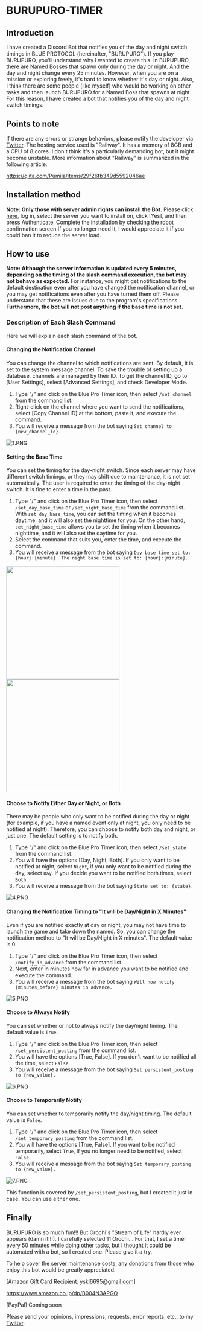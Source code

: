 # BURUPURO-TIMER

## Introduction
I have created a Discord Bot that notifies you of the day and night switch timings in BLUE PROTOCOL (hereinafter, "BURUPURO"). If you play BURUPURO, you'll understand why I wanted to create this. In BURUPURO, there are Named Bosses that spawn only during the day or night. And the day and night change every 25 minutes. However, when you are on a mission or exploring freely, it's hard to know whether it's day or night. Also, I think there are some people (like myself) who would be working on other tasks and then launch BURUPURO for a Named Boss that spawns at night. For this reason, I have created a bot that notifies you of the day and night switch timings.

## Points to note
If there are any errors or strange behaviors, please notify the developer via [Twitter](https://twitter.com/Pumi1a). The hosting service used is "Railway". It has a memory of 8GB and a CPU of 8 cores. I don't think it's a particularly demanding bot, but it might become unstable. More information about "Railway" is summarized in the following article:

https://qiita.com/Pumila/items/29f26fb349d5592046ae

## Installation method
**Note: Only those with server admin rights can install the Bot.**
Please click [here](), log in, select the server you want to install on, click [Yes], and then press Authenticate. Complete the installation by checking the robot confirmation screen.If you no longer need it, I would appreciate it if you could ban it to reduce the server load.

## How to use
**Note: Although the server information is updated every 5 minutes, depending on the timing of the slash command execution, the bot may not behave as expected.** For instance, you might get notifications to the default destination even after you have changed the notification channel, or you may get notifications even after you have turned them off. Please understand that these are issues due to the program's specifications.
**Furthermore, the bot will not post anything if the base time is not set.**

### Description of Each Slash Command
Here we will explain each slash command of the bot.

#### Changing the Notification Channel
You can change the channel to which notifications are sent. By default, it is set to the system message channel. To save the trouble of setting up a database, channels are managed by their ID. To get the channel ID, go to [User Settings], select [Advanced Settings], and check Developer Mode.

1. Type "/" and click on the Blue Pro Timer icon, then select `/set_channel` from the command list.
2. Right-click on the channel where you want to send the notifications, select [Copy Channel ID] at the bottom, paste it, and execute the command.
3. You will receive a message from the bot saying `Set channel to {new_channel_id}.`

![1.PNG](https://qiita-image-store.s3.ap-northeast-1.amazonaws.com/0/1115291/8ab601e4-d986-7b5f-b298-29acbef7e80c.png)

#### Setting the Base Time

You can set the timing for the day-night switch. Since each server may have different switch timings, or they may shift due to maintenance, it is not set automatically. The user is required to enter the timing of the day-night switch. It is fine to enter a time in the past.

1. Type "/" and click on the Blue Pro Timer icon, then select `/set_day_base_time` or `/set_night_base_time` from the command list. With `set_day_base_time`, you can set the timing when it becomes daytime, and it will also set the nighttime for you. On the other hand, `set_night_base_time` allows you to set the timing when it becomes nighttime, and it will also set the daytime for you.
2. Select the command that suits you, enter the time, and execute the command.
3. You will receive a message from the bot saying `Day base time set to: {hour}:{minute}. The night base time is set to: {hour}:{minute}.`

<img width=300 src="https://qiita-image-store.s3.ap-northeast-1.amazonaws.com/0/1115291/4f06aa25-460a-ab9b-57ae-0737c6dc347c.png"><img width=300 src="https://qiita-image-store.s3.ap-northeast-1.amazonaws.com/0/1115291/19d8706b-3d62-82a5-fb77-f165967f85b8.png">

#### Choose to Notify Either Day or Night, or Both
There may be people who only want to be notified during the day or night (for example, if you have a named event only at night, you only need to be notified at night). Therefore, you can choose to notify both day and night, or just one. The default setting is to notify both.
1. Type "/" and click on the Blue Pro Timer icon, then select `/set_state` from the command list.
2. You will have the options [Day, Night, Both]. If you only want to be notified at night, select `Night`, if you only want to be notified during the day, select `Day`. If you decide you want to be notified both times, select `Both`.
3. You will receive a message from the bot saying `State set to: {state}.`

![4.PNG](https://qiita-image-store.s3.ap-northeast-1.amazonaws.com/0/1115291/ddcd4da3-2486-7e55-2cad-58b22a1ac6ce.png)

#### Changing the Notification Timing to "It will be Day/Night in X Minutes"
Even if you are notified exactly at day or night, you may not have time to launch the game and take down the named. So, you can change the notification method to "It will be Day/Night in X minutes". The default value is 0.

1. Type "/" and click on the Blue Pro Timer icon, then select `/notify_in_advance` from the command list.
2. Next, enter in minutes how far in advance you want to be notified and execute the command.
3. You will receive a message from the bot saying `Will now notify {minutes_before} minutes in advance.`

![5.PNG](https://qiita-image-store.s3.ap-northeast-1.amazonaws.com/0/1115291/b6d3089b-17d2-da45-29e8-a064da134e43.png)

#### Choose to Always Notify
You can set whether or not to always notify the day/night timing. The default value is `True`.

1. Type "/" and click on the Blue Pro Timer icon, then select `/set_persistent_posting` from the command list.
2. You will have the options [True, False]. If you don't want to be notified all the time, select `False`.
3. You will receive a message from the bot saying `Set persistent_posting to {new_value}.`

![6.PNG](https://qiita-image-store.s3.ap-northeast-1.amazonaws.com/0/1115291/ee389fe1-6d6e-bb89-a848-eedc968c8ff2.png)

#### Choose to Temporarily Notify
You can set whether to temporarily notify the day/night timing. The default value is `False`.

1. Type "/" and click on the Blue Pro Timer icon, then select `/set_temporary_posting` from the command list.
2. You will have the options [True, False]. If you want to be notified temporarily, select `True`, if you no longer need to be notified, select `False`.
3. You will receive a message from the bot saying `Set temporary_posting to {new_value}.`

![7.PNG](https://qiita-image-store.s3.ap-northeast-1.amazonaws.com/0/1115291/d849bba8-72d0-b2d9-7097-5b46116d6eb0.png)

This function is covered by `/set_persistent_posting`, but I created it just in case. You can use either one.

## Finally
BURUPURO is so much fun!!! But Orochi's "Stream of Life" hardly ever appears (damn it!!!). I carefully selected 11 Orochi... For that, I set a timer every 50 minutes while doing other tasks, but I thought it could be automated with a bot, so I created one. Please give it a try.

To help cover the server maintenance costs, any donations from those who enjoy this bot would be greatly appreciated.

[Amazon Gift Card Recipient: yskl6695@gmail.com]

https://www.amazon.co.jp/dp/B004N3APGO

[PayPal]
Coming soon

Please send your opinions, impressions, requests, error reports, etc., to my [Twitter](https://twitter.com/Pumi1a).

